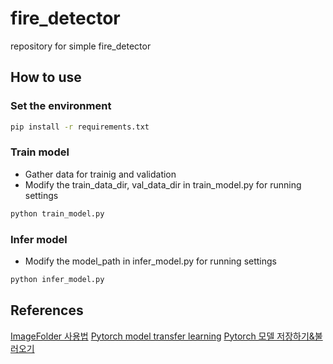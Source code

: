 # fire_detector
repository for simple fire_detector

## How to use
### Set the environment
```bash
pip install -r requirements.txt
```
### Train model
* Gather data for trainig and validation
* Modify the train_data_dir, val_data_dir in train_model.py for running settings
```bash
python train_model.py
```

### Infer model
* Modify the model_path in infer_model.py for running settings
```bash
python infer_model.py
```


## References
[ImageFolder 사용법](https://computistics.tistory.com/7)
[Pytorch model transfer learning](https://pytorch.org/tutorials/beginner/transfer_learning_tutorial.html)
[Pytorch 모델 저장하기&불러오기](https://tutorials.pytorch.kr/beginner/saving_loading_models.html)